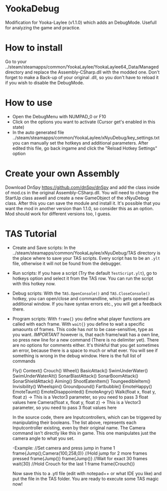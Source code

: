 # YookaDebug
Modification for Yooka-Laylee (v1.1.0) which adds an DebugMode. Usefull for analyzing the game and practice.

# How to install
Go to your ../steam/steamapps/common/YookaLaylee/YookaLaylee64_Data/Managed directory and replace the Assembly-CSharp.dll with the modded one. Don't forget to make a Back-up of your original .dll, so you don't have to reload it if you wish to disable the DebugMode.

# How to use
- Open the DebugMenu with NUMPAD_0 or F10
- Click on the options you want to activate (Cursor get's enabled in this state)
- In the auto generated file ../steam/steamapps/common/YookaLaylee/xNyuDebug/key_settings.txt you can manually set the hotkeys and additional parameters. After edited this file, go back ingame and click the "Reload Hotkey Settings" option

# Create your own Assembly
Download DnSpy https://github.com/dnSpy/dnSpy and add the class inside of mod.cs in the original Assembly-CSharp.dll. You will need to change the StartUp class aswell and create a new GameObject of the xNyuDebug class. After this you can save the module and install it.
It's possible that you want the mod in another version than 1.1.0, so consider this as an option. Mod should work for different versions too, I guess.

# TAS Tutorial
- Create and Save scripts:
  In the ../steam/steamapps/common/YookaLaylee/xNyuDebug/TAS directory is the place where to save your TAS scripts. Every script has to be an `.ylt` file, otherwise it
  will not be found from the debugger.
- Run scripts:
  If you have a script (Try the default `TestScript.ylt`), go to hotkeys option and select it from the TAS row. You can run the script with this hotkey now.
- Debug scripts:
  With the `TAS.OpenConsole()` and `TAS.CloseConsole()` hotkey, you can open/close and commandline, which gets opened as additional window. If you have syntax errors
  etc., you will get a feedback there.
- Program scripts:
  With `frame{}` you define what player functions are called with each frame. With `wait{}` you define to wait a specific amaounts of frames. This code has *not* to be
  case-sensitive, type as you want. *IMPORTANT* however is, that each frame/wait has a own line, so press new line for a new command (There is no delimiter yet).
  There are no options for comments either. It's thinkful that you get sometimes an error, because there is a space to much or what ever. You will see if something
  is wrong in the debug window. Here is the full list of commands
  
  Fly()
  Context()
  Crouch()
  Wheel()
  BasicAttack()
  SwimUnderWater()
  SwimUnderWaterAlt()
  SonarBlastAttack()
  SonarBoomAttack()
  SonarShieldAttack()
  Aiming()
  ShootEatenItem()
  ToungeedibleItem()
  Invisibility()
  Wheelspin()
  Groundpound()
  Fartbubble()
  EmoteHappy()
  EmoteTaunt()
  EmoteDisappointed()
  EmoteAngry()
  Walk(float x, float y, float z) -> This is a Vector3 parameter, so you need to pass 3 float values here
  Camera(float x, float y, float z) -> This is a Vector3 parameter, so you need to pass 3 float values here
  
  In the source code, there are Inputcontrollers, which can be triggered by manipulating their booleans. The list above, represents each Inputcontroller existing,
  even by their original name. The Camera command isn't directly like this in game. This one manipulates just the camera angle to what you set.
  
  -Example:
  //Set camera and press jump in frame 1
  frame{Jump();Camera(100,258,0)}
  //Hold jump for 2 more frames pressed
  frame{Jump()}
  frame{Jump()}
  //Wait for exact 30 frames
  wait{30}
  //Hold Crouch for the last 1 frame
  frame{Crouch()}
  
  Now save this to a .ytl file (edit with notepad++ or what IDE you like) and put the file in the TAS folder. You are ready to execute some TAS magic now!
 
